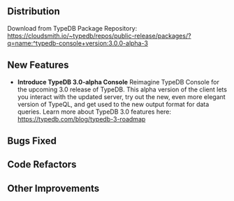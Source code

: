 ## Distribution

Download from TypeDB Package Repository: https://cloudsmith.io/~typedb/repos/public-release/packages/?q=name:^typedb-console+version:3.0.0-alpha-3


## New Features
- **Introduce TypeDB 3.0-alpha Console**
  Reimagine TypeDB Console for the upcoming 3.0 release of TypeDB. This alpha version of the client lets you interact with the updated server, try out the new, even more elegant version of TypeQL, and get used to the new output format for data queries.
  Learn more about TypeDB 3.0 features here: https://typedb.com/blog/typedb-3-roadmap


## Bugs Fixed


## Code Refactors


## Other Improvements

    
